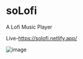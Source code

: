 # soLofi
A Lofi Music Player

Live-https://solofi.netlify.app/

![image](https://user-images.githubusercontent.com/47064923/227357765-29737745-f4bd-4507-b6b5-ee7e7d1600f7.png)
